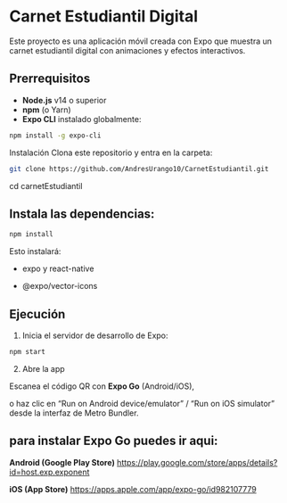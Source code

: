 # Carnet Estudiantil Digital

Este proyecto es una aplicación móvil creada con Expo que muestra un carnet estudiantil digital con animaciones y efectos interactivos.

## Prerrequisitos

- **Node.js** v14 o superior  
- **npm** (o Yarn)  
- **Expo CLI** instalado globalmente:
```bash
npm install -g expo-cli
```
  Instalación
Clona este repositorio y entra en la carpeta:

```bash
git clone https://github.com/AndresUrango10/CarnetEstudiantil.git
```
cd carnetEstudiantil

## Instala las dependencias:

```bash
npm install
```

Esto instalará:

- expo y react-native

- @expo/vector-icons

## Ejecución
1. Inicia el servidor de desarrollo de Expo:

```bash
npm start
```
2. Abre la app

Escanea el código QR con **Expo Go** (Android/iOS),

o haz clic en “Run on Android device/emulator” / “Run on iOS simulator” desde la interfaz de Metro Bundler.

## para instalar **Expo Go** puedes ir aqui:
  
**Android (Google Play Store)**
https://play.google.com/store/apps/details?id=host.exp.exponent 

**iOS (App Store)**
https://apps.apple.com/app/expo-go/id982107779 
